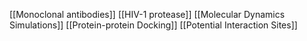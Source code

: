 [[Monoclonal antibodies]]
[[HIV-1 protease]]
[[Molecular Dynamics Simulations]]
[[Protein-protein Docking]]
[[Potential Interaction Sites]]
